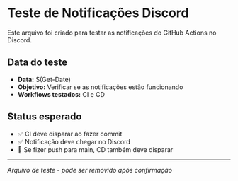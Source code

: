 # Teste de Notificações Discord

Este arquivo foi criado para testar as notificações do GitHub Actions no Discord.

## Data do teste
- **Data:** $(Get-Date)
- **Objetivo:** Verificar se as notificações estão funcionando
- **Workflows testados:** CI e CD

## Status esperado
- ✅ CI deve disparar ao fazer commit
- ✅ Notificação deve chegar no Discord
- 🚀 Se fizer push para main, CD também deve disparar

---
*Arquivo de teste - pode ser removido após confirmação*